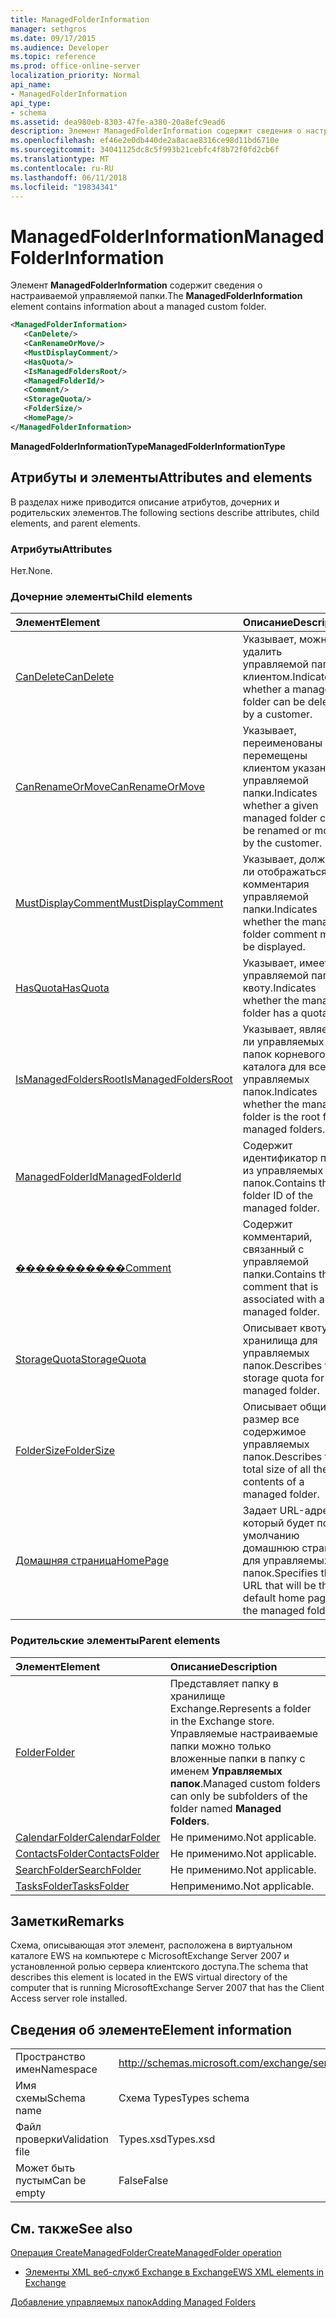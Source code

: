 ```yaml
---
title: ManagedFolderInformation
manager: sethgros
ms.date: 09/17/2015
ms.audience: Developer
ms.topic: reference
ms.prod: office-online-server
localization_priority: Normal
api_name:
- ManagedFolderInformation
api_type:
- schema
ms.assetid: dea980eb-8303-47fe-a380-20a8efc9ead6
description: Элемент ManagedFolderInformation содержит сведения о настраиваемой управляемой папки.
ms.openlocfilehash: ef46e2e0db440de2a8acae8316ce98d11bd6710e
ms.sourcegitcommit: 34041125dc8c5f993b21cebfc4f8b72f0fd2cb6f
ms.translationtype: MT
ms.contentlocale: ru-RU
ms.lasthandoff: 06/11/2018
ms.locfileid: "19834341"
---
```

# <a name="managedfolderinformation"></a><span data-ttu-id="deabe-103">ManagedFolderInformation</span><span class="sxs-lookup"><span data-stu-id="deabe-103">ManagedFolderInformation</span></span>

<span data-ttu-id="deabe-104">Элемент **ManagedFolderInformation** содержит сведения о настраиваемой управляемой папки.</span><span class="sxs-lookup"><span data-stu-id="deabe-104">The **ManagedFolderInformation** element contains information about a managed custom folder.</span></span> 
  
```xml
<ManagedFolderInformation>
   <CanDelete/>
   <CanRenameOrMove/>
   <MustDisplayComment/>
   <HasQuota/>
   <IsManagedFoldersRoot/>
   <ManagedFolderId/>
   <Comment/>
   <StorageQuota/>
   <FolderSize/>
   <HomePage/>
</ManagedFolderInformation>
```

 <span data-ttu-id="deabe-105">**ManagedFolderInformationType**</span><span class="sxs-lookup"><span data-stu-id="deabe-105">**ManagedFolderInformationType**</span></span>
## <a name="attributes-and-elements"></a><span data-ttu-id="deabe-106">Атрибуты и элементы</span><span class="sxs-lookup"><span data-stu-id="deabe-106">Attributes and elements</span></span>

<span data-ttu-id="deabe-107">В разделах ниже приводится описание атрибутов, дочерних и родительских элементов.</span><span class="sxs-lookup"><span data-stu-id="deabe-107">The following sections describe attributes, child elements, and parent elements.</span></span>
  
### <a name="attributes"></a><span data-ttu-id="deabe-108">Атрибуты</span><span class="sxs-lookup"><span data-stu-id="deabe-108">Attributes</span></span>

<span data-ttu-id="deabe-109">Нет.</span><span class="sxs-lookup"><span data-stu-id="deabe-109">None.</span></span>
  
### <a name="child-elements"></a><span data-ttu-id="deabe-110">Дочерние элементы</span><span class="sxs-lookup"><span data-stu-id="deabe-110">Child elements</span></span>

|<span data-ttu-id="deabe-111">**Элемент**</span><span class="sxs-lookup"><span data-stu-id="deabe-111">**Element**</span></span>|<span data-ttu-id="deabe-112">**Описание**</span><span class="sxs-lookup"><span data-stu-id="deabe-112">**Description**</span></span>|
|:-----|:-----|
|[<span data-ttu-id="deabe-113">CanDelete</span><span class="sxs-lookup"><span data-stu-id="deabe-113">CanDelete</span></span>](candelete.md) <br/> |<span data-ttu-id="deabe-114">Указывает, можно ли удалить управляемой папки клиентом.</span><span class="sxs-lookup"><span data-stu-id="deabe-114">Indicates whether a managed folder can be deleted by a customer.</span></span>  <br/> |
|[<span data-ttu-id="deabe-115">CanRenameOrMove</span><span class="sxs-lookup"><span data-stu-id="deabe-115">CanRenameOrMove</span></span>](canrenameormove.md) <br/> |<span data-ttu-id="deabe-116">Указывает, переименованы или перемещены клиентом указанной управляемой папки.</span><span class="sxs-lookup"><span data-stu-id="deabe-116">Indicates whether a given managed folder can be renamed or moved by the customer.</span></span>  <br/> |
|[<span data-ttu-id="deabe-117">MustDisplayComment</span><span class="sxs-lookup"><span data-stu-id="deabe-117">MustDisplayComment</span></span>](mustdisplaycomment.md) <br/> |<span data-ttu-id="deabe-118">Указывает, должно ли отображаться комментария управляемой папки.</span><span class="sxs-lookup"><span data-stu-id="deabe-118">Indicates whether the managed folder comment must be displayed.</span></span>  <br/> |
|[<span data-ttu-id="deabe-119">HasQuota</span><span class="sxs-lookup"><span data-stu-id="deabe-119">HasQuota</span></span>](hasquota.md) <br/> |<span data-ttu-id="deabe-120">Указывает, имеет ли управляемой папки квоту.</span><span class="sxs-lookup"><span data-stu-id="deabe-120">Indicates whether the managed folder has a quota.</span></span>  <br/> |
|[<span data-ttu-id="deabe-121">IsManagedFoldersRoot</span><span class="sxs-lookup"><span data-stu-id="deabe-121">IsManagedFoldersRoot</span></span>](ismanagedfoldersroot.md) <br/> |<span data-ttu-id="deabe-122">Указывает, является ли управляемых папок корневого каталога для всех управляемых папок.</span><span class="sxs-lookup"><span data-stu-id="deabe-122">Indicates whether the managed folder is the root for all managed folders.</span></span>  <br/> |
|[<span data-ttu-id="deabe-123">ManagedFolderId</span><span class="sxs-lookup"><span data-stu-id="deabe-123">ManagedFolderId</span></span>](managedfolderid.md) <br/> |<span data-ttu-id="deabe-124">Содержит идентификатор папки из управляемых папок.</span><span class="sxs-lookup"><span data-stu-id="deabe-124">Contains the folder ID of the managed folder.</span></span>  <br/> |
|[<span data-ttu-id="deabe-125">�����������</span><span class="sxs-lookup"><span data-stu-id="deabe-125">Comment</span></span>](comment.md) <br/> |<span data-ttu-id="deabe-126">Содержит комментарий, связанный с управляемой папки.</span><span class="sxs-lookup"><span data-stu-id="deabe-126">Contains the comment that is associated with a managed folder.</span></span>  <br/> |
|[<span data-ttu-id="deabe-127">StorageQuota</span><span class="sxs-lookup"><span data-stu-id="deabe-127">StorageQuota</span></span>](storagequota.md) <br/> |<span data-ttu-id="deabe-128">Описывает квоту хранилища для управляемых папок.</span><span class="sxs-lookup"><span data-stu-id="deabe-128">Describes the storage quota for the managed folder.</span></span>  <br/> |
|[<span data-ttu-id="deabe-129">FolderSize</span><span class="sxs-lookup"><span data-stu-id="deabe-129">FolderSize</span></span>](foldersize.md) <br/> |<span data-ttu-id="deabe-130">Описывает общий размер все содержимое управляемых папок.</span><span class="sxs-lookup"><span data-stu-id="deabe-130">Describes the total size of all the contents of a managed folder.</span></span>  <br/> |
|[<span data-ttu-id="deabe-131">Домашняя страница</span><span class="sxs-lookup"><span data-stu-id="deabe-131">HomePage</span></span>](homepage.md) <br/> |<span data-ttu-id="deabe-132">Задает URL-адрес, который будет по умолчанию домашнюю страницу для управляемых папок.</span><span class="sxs-lookup"><span data-stu-id="deabe-132">Specifies the URL that will be the default home page for the managed folder.</span></span>  <br/> |
   
### <a name="parent-elements"></a><span data-ttu-id="deabe-133">Родительские элементы</span><span class="sxs-lookup"><span data-stu-id="deabe-133">Parent elements</span></span>

|<span data-ttu-id="deabe-134">**Элемент**</span><span class="sxs-lookup"><span data-stu-id="deabe-134">**Element**</span></span>|<span data-ttu-id="deabe-135">**Описание**</span><span class="sxs-lookup"><span data-stu-id="deabe-135">**Description**</span></span>|
|:-----|:-----|
|[<span data-ttu-id="deabe-136">Folder</span><span class="sxs-lookup"><span data-stu-id="deabe-136">Folder</span></span>](folder.md) <br/> |<span data-ttu-id="deabe-137">Представляет папку в хранилище Exchange.</span><span class="sxs-lookup"><span data-stu-id="deabe-137">Represents a folder in the Exchange store.</span></span> <span data-ttu-id="deabe-138">Управляемые настраиваемые папки можно только вложенные папки в папку с именем **Управляемых папок**.</span><span class="sxs-lookup"><span data-stu-id="deabe-138">Managed custom folders can only be subfolders of the folder named **Managed Folders**.</span></span>  <br/> |
|[<span data-ttu-id="deabe-139">CalendarFolder</span><span class="sxs-lookup"><span data-stu-id="deabe-139">CalendarFolder</span></span>](calendarfolder.md) <br/> |<span data-ttu-id="deabe-140">Не применимо.</span><span class="sxs-lookup"><span data-stu-id="deabe-140">Not applicable.</span></span>  <br/> |
|[<span data-ttu-id="deabe-141">ContactsFolder</span><span class="sxs-lookup"><span data-stu-id="deabe-141">ContactsFolder</span></span>](contactsfolder.md) <br/> |<span data-ttu-id="deabe-142">Не применимо.</span><span class="sxs-lookup"><span data-stu-id="deabe-142">Not applicable.</span></span>  <br/> |
|[<span data-ttu-id="deabe-143">SearchFolder</span><span class="sxs-lookup"><span data-stu-id="deabe-143">SearchFolder</span></span>](searchfolder.md) <br/> |<span data-ttu-id="deabe-144">Не применимо.</span><span class="sxs-lookup"><span data-stu-id="deabe-144">Not applicable.</span></span>  <br/> |
|[<span data-ttu-id="deabe-145">TasksFolder</span><span class="sxs-lookup"><span data-stu-id="deabe-145">TasksFolder</span></span>](tasksfolder.md) <br/> |<span data-ttu-id="deabe-146">Неприменимо.</span><span class="sxs-lookup"><span data-stu-id="deabe-146">Not applicable.</span></span>  <br/> |
   
## <a name="remarks"></a><span data-ttu-id="deabe-147">Заметки</span><span class="sxs-lookup"><span data-stu-id="deabe-147">Remarks</span></span>

<span data-ttu-id="deabe-148">Схема, описывающая этот элемент, расположена в виртуальном каталоге EWS на компьютере с MicrosoftExchange Server 2007 и установленной ролью сервера клиентского доступа.</span><span class="sxs-lookup"><span data-stu-id="deabe-148">The schema that describes this element is located in the EWS virtual directory of the computer that is running MicrosoftExchange Server 2007 that has the Client Access server role installed.</span></span>
  
## <a name="element-information"></a><span data-ttu-id="deabe-149">Сведения об элементе</span><span class="sxs-lookup"><span data-stu-id="deabe-149">Element information</span></span>

|||
|:-----|:-----|
|<span data-ttu-id="deabe-150">Пространство имен</span><span class="sxs-lookup"><span data-stu-id="deabe-150">Namespace</span></span>  <br/> |http://schemas.microsoft.com/exchange/services/2006/types  <br/> |
|<span data-ttu-id="deabe-151">Имя схемы</span><span class="sxs-lookup"><span data-stu-id="deabe-151">Schema name</span></span>  <br/> |<span data-ttu-id="deabe-152">Схема Types</span><span class="sxs-lookup"><span data-stu-id="deabe-152">Types schema</span></span>  <br/> |
|<span data-ttu-id="deabe-153">Файл проверки</span><span class="sxs-lookup"><span data-stu-id="deabe-153">Validation file</span></span>  <br/> |<span data-ttu-id="deabe-154">Types.xsd</span><span class="sxs-lookup"><span data-stu-id="deabe-154">Types.xsd</span></span>  <br/> |
|<span data-ttu-id="deabe-155">Может быть пустым</span><span class="sxs-lookup"><span data-stu-id="deabe-155">Can be empty</span></span>  <br/> |<span data-ttu-id="deabe-156">False</span><span class="sxs-lookup"><span data-stu-id="deabe-156">False</span></span>  <br/> |
   
## <a name="see-also"></a><span data-ttu-id="deabe-157">См. также</span><span class="sxs-lookup"><span data-stu-id="deabe-157">See also</span></span>



[<span data-ttu-id="deabe-158">Операция CreateManagedFolder</span><span class="sxs-lookup"><span data-stu-id="deabe-158">CreateManagedFolder operation</span></span>](createmanagedfolder-operation.md)


- [<span data-ttu-id="deabe-159">Элементы XML веб-служб Exchange в Exchange</span><span class="sxs-lookup"><span data-stu-id="deabe-159">EWS XML elements in Exchange</span></span>](ews-xml-elements-in-exchange.md)


[<span data-ttu-id="deabe-160">Добавление управляемых папок</span><span class="sxs-lookup"><span data-stu-id="deabe-160">Adding Managed Folders</span></span>](http://msdn.microsoft.com/library/846658c6-7043-40fb-8439-19f97c2a967f%28Office.15%29.aspx)

